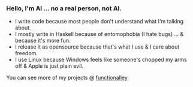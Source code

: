 ### Hello, I'm Al ... no a real person, not AI.

* I write code because most people don't understand what I'm talking about.
* I mostly write in Haskell because of entomophobia (I hate bugs) ... & because it's more fun.
* I release it as opensource because that's what I use & I care about freedom.
* I use Linux because Windows feels like someone's chopped my arms off & Apple is just plain evil.

You can see more of my projects @ [functionalley](https://functionalley.com).
